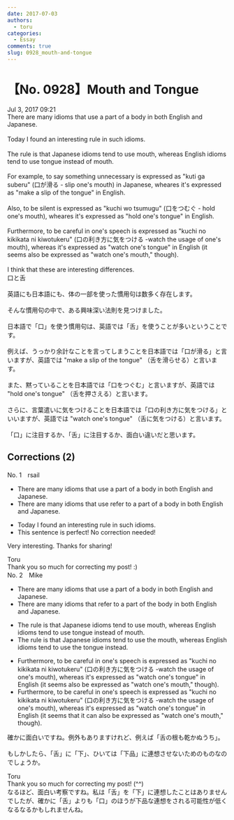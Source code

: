 ```yaml
---
date: 2017-07-03
authors:
  - toru
categories:
  - Essay
comments: true
slug: 0928_mouth-and-tongue
---
```


# 【No. 0928】Mouth and Tongue
<div class="date">Jul 3, 2017 09:21</div>
<div id="post"><div id="body_show_ori">
There are many idioms that use a part of a body in both English and Japanese.<br/><br/>Today I found an interesting rule in such idioms.<br/><br/>The rule is that Japanese idioms tend to use mouth, whereas English idioms tend to use tongue instead of mouth.<br/><br/>For example, to say something unnecessary is expressed as "kuti ga suberu" (口が滑る - slip one's mouth) in Japanese, wheares it's expressed as "make a slip of the tongue" in English. <br/><br/>Also, to be silent is expressed as "kuchi wo tsumugu" (口をつむぐ - hold one's mouth), wheares it's expressed as "hold one's tongue" in English.<br/><br/>Furthermore, to be careful in one's speech is expressed as "kuchi no kikikata ni kiwotukeru" (口の利き方に気をつける -watch the usage of one's mouth), whereas it's expressed as "watch one's tongue" in English (it seems also be expressed as "watch one's mouth," though).<br/><br/>I think that these are interesting differences.
</div></div>

<!-- more -->

<div id="post_ja"><div id="body_show_mo">
口と舌<br/><br/>英語にも日本語にも、体の一部を使った慣用句は数多く存在します。<br/><br/>そんな慣用句の中で、ある興味深い法則を見つけました。<br/><br/>日本語で「口」を使う慣用句は、英語では「舌」を使うことが多いということです。<br/><br/>例えば、うっかり余計なことを言ってしまうことを日本語では「口が滑る」と言いますが、英語では "make a slip of the tongue" （舌を滑らせる）と言います。<br/><br/>また、黙っていることを日本語では「口をつぐむ」と言いますが、英語では "hold one's tongue" （舌を押さえる）と言います。<br/><br/>さらに、言葉遣いに気をつけることを日本語では「口の利き方に気をつける」といいますが、英語では "watch one's tongue" （舌に気をつける）と言います。<br/><br/>「口」に注目するか、「舌」に注目するか、面白い違いだと思います。
</div></div>

## Corrections (2)
<div id="block"><div class="first_name"> No. 1　<span class="just_name">rsail</span></div><div id="block2">
<ul class="correction_field">
<li class="incorrect">There are many idioms that use a part of a body in both English and Japanese.</li>
<li class="corrected correct">
There are many idioms that <span class="sline">use</span> <span class="f_bold">refer to </span>a part of a body in both English and Japanese.
</li>
</ul>
<ul class="correction_field">
<li class="incorrect">Today I found an interesting rule in such idioms.</li>
<li class="corrected perfect">This sentence is perfect! No correction needed!</li>
</ul>
<p class="comment_small">
 Very interesting. Thanks for sharing!
</p>

</div><div class="name"><span class="just_name">Toru</span><br>
Thank you so much for correcting my post! :)
</div>
</div>
<div id="block"><div class="first_name"> No. 2　<span class="just_name">Mike</span></div><div id="block2">
<ul class="correction_field">
<li class="incorrect">There are many idioms that use a part of a body in both English and Japanese.</li>
<li class="corrected correct">
There are many idioms that <span class="f_red">refer to</span> a part of <span class="f_red">the</span> body in both English and Japanese.
</li>
</ul>
<ul class="correction_field">
<li class="incorrect">The rule is that Japanese idioms tend to use mouth, whereas English idioms tend to use tongue instead of mouth.</li>
<li class="corrected correct">
The rule is that Japanese idioms tend to use <span class="f_red">the </span>mouth, whereas English idioms tend to use <span class="f_red">the </span>tongue instead.
</li>
</ul>
<ul class="correction_field">
<li class="incorrect">Furthermore, to be careful in one's speech is expressed as "kuchi no kikikata ni kiwotukeru" (口の利き方に気をつける -watch the usage of one's mouth), whereas it's expressed as "watch one's tongue" in English (it seems also be expressed as "watch one's mouth," though).</li>
<li class="corrected correct">
Furthermore, to be careful in one's speech is expressed as "kuchi no kikikata ni kiwotukeru" (口の利き方に気をつける -watch the usage of one's mouth), whereas it's expressed as "watch one's tongue" in English (it seems <span class="f_red">that it can </span>also be expressed as "watch one's mouth," though).
</li>
</ul>
<p class="comment_small">
 確かに面白いですね。例外もありますけれど、例えば「舌の根も乾かぬうち」。
 <br/>
 <br/>
 もしかしたら、「舌」に「下」、ひいては「下品」に連想させないためのものなのでしょうか。
</p>

</div><div class="name"><span class="just_name">Toru</span><br>
Thank you so much for correcting my post! (^^)<br/>なるほど、面白い考察ですね。私は「舌」を「下」に連想したことはありませんでしたが、確かに「舌」よりも「口」のほうが下品な連想をされる可能性が低くなるなるかもしれませんね。
</div>
</div>
